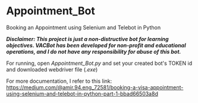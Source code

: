 # Appointment_Bot
Booking an Appointment using Selenium and Telebot in Python

***Disclaimer: This project is just a non-distructive bot for learning objectives. VACBot has been developed for non-profit and educational operations, and I do not have any responsibility for abuse of this bot.***

For running, open *Appointment_Bot.py* and set your created bot's TOKEN id and downloaded webdriver file (*.exe*)

For more documentation, I refer to this link:
https://medium.com/@amir.94.eng_72581/booking-a-visa-appointment-using-selenium-and-telebot-in-python-part-1-bbad66503a8d
